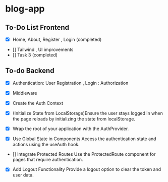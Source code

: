 # blog-app

## To-Do List Frontend

- [x] Home, About, Register , Login (completed)
- [] Tailwind , UI improvements
- [] Task 3 (completed)

## To-do Backend

- [X] Authentication: User Registration , Login : Authorization

- [X] Middleware

- [X] Create the Auth Context

- [X] (Initialize State from LocalStorage)Ensure the user stays logged in when the page reloads by initializing the state from localStorage.

- [X] Wrap the root of your application with the AuthProvider.

- [X] Use Global State in Components
Access the authentication state and actions using the useAuth hook.

- [] Integrate Protected Routes
Use the ProtectedRoute component for pages that require authentication.

- [X] Add Logout Functionality
Provide a logout option to clear the token and user data.
